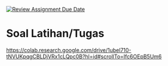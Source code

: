 [![Review Assignment Due Date](https://classroom.github.com/assets/deadline-readme-button-24ddc0f5d75046c5622901739e7c5dd533143b0c8e959d652212380cedb1ea36.svg)](https://classroom.github.com/a/hT26nk3C)
# Soal Latihan/Tugas
https://colab.research.google.com/drive/1ubel710-tNVUKpqgCBLDjVRx1cLQpc0B?hl=id#scrollTo=Ifc6OEpB5Um6
